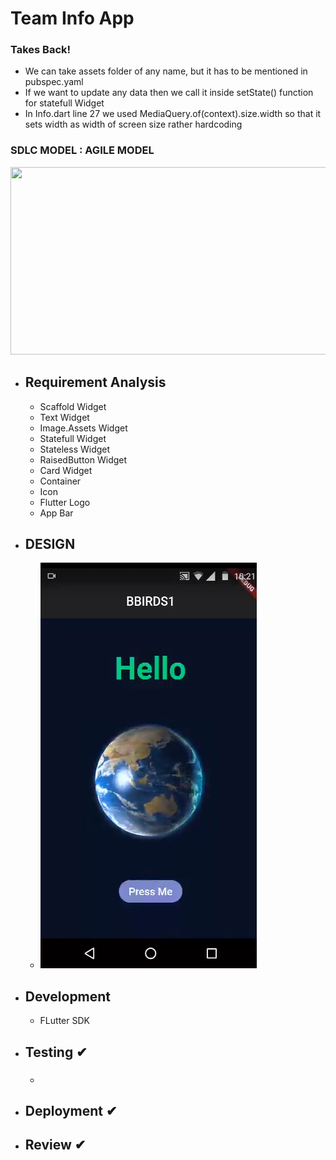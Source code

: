 # Team Info App

### Takes Back!
- We can take assets folder of any name, but it has to be mentioned in pubspec.yaml
- If we want to update any data then we call it inside setState() function for statefull Widget
- In Info.dart line 27 we used MediaQuery.of(context).size.width so that it sets width as width of screen size rather hardcoding

### SDLC MODEL : AGILE MODEL
 <img src="https://d32myzxfxyl12w.cloudfront.net/assets/images/article_images/925d76d668dc5bf47d44a8fc0907f30d1d9c8b1f.png?1557486197" width = "600" height = "300"></img>
- ## Requirement Analysis
  - Scaffold Widget
  - Text Widget
  - Image.Assets Widget
  - Statefull Widget
  - Stateless Widget
  - RaisedButton Widget
  - Card Widget
  - Container
  - Icon
  - Flutter Logo
  - App Bar
- ## DESIGN 
  - ![](lib/image.png)
- ## Development 
  - FLutter SDK
- ## Testing ✔ 
  - ### 
- ## Deployment ✔
- ## Review ✔

